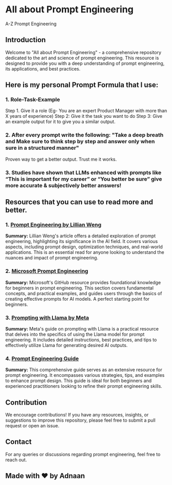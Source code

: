 # All about Prompt Engineering
A-Z Prompt Engineering 

## Introduction
Welcome to "All about Prompt Engineering" - a comprehensive repository dedicated to the art and science of prompt engineering. This resource is designed to provide you with a deep understanding of prompt engineering, its applications, and best practices.

## Here is my personal Prompt Formula that I use: 

### 1. Role-Task-Example 
Step 1. Give it a role (Eg- You are an expert Product Manager with more than X years of experience)
Step 2: Give it the task you want to do 
Step 3: Give an example output for it to give you a similar output.

### 2. After every prompt write the following: "Take a deep breath and Make sure to think step by step and answer only when sure in a structured manner" 
Proven way to get a better output. Trust me it works.

### 3. Studies have shown that LLMs enhanced with prompts like “This is important for my career” or “You better be sure” give more accurate & subjectively better answers!


## Resources that you can use to read more and better.

### 1. [Prompt Engineering by Lillian Weng](https://lilianweng.github.io/posts/2023-03-15-prompt-engineering/)
**Summary:** Lillian Weng's article offers a detailed exploration of prompt engineering, highlighting its significance in the AI field. It covers various aspects, including prompt design, optimization techniques, and real-world applications. This is an essential read for anyone looking to understand the nuances and impact of prompt engineering.

### 2. [Microsoft Prompt Engineering](https://github.com/microsoft/generative-ai-for-beginners/tree/main/04-prompt-engineering-fundamentals)
**Summary:** Microsoft's GitHub resource provides foundational knowledge for beginners in prompt engineering. This section covers fundamental concepts, and practical examples, and guides users through the basics of creating effective prompts for AI models. A perfect starting point for beginners.

### 3. [Prompting with Llama by Meta](https://ai.meta.com/llama/get-started/#prompting)
**Summary:** Meta's guide on prompting with Llama is a practical resource that delves into the specifics of using the Llama model for prompt engineering. It includes detailed instructions, best practices, and tips to effectively utilize Llama for generating desired AI outputs.

### 4. [Prompt Engineering Guide](https://www.promptingguide.ai/)
**Summary:** This comprehensive guide serves as an extensive resource for prompt engineering. It encompasses various strategies, tips, and examples to enhance prompt design. This guide is ideal for both beginners and experienced practitioners looking to refine their prompt engineering skills.

## Contribution
We encourage contributions! If you have any resources, insights, or suggestions to improve this repository, please feel free to submit a pull request or open an issue.

## Contact
For any queries or discussions regarding prompt engineering, feel free to reach out.

## Made with ♥ by Adnaan

